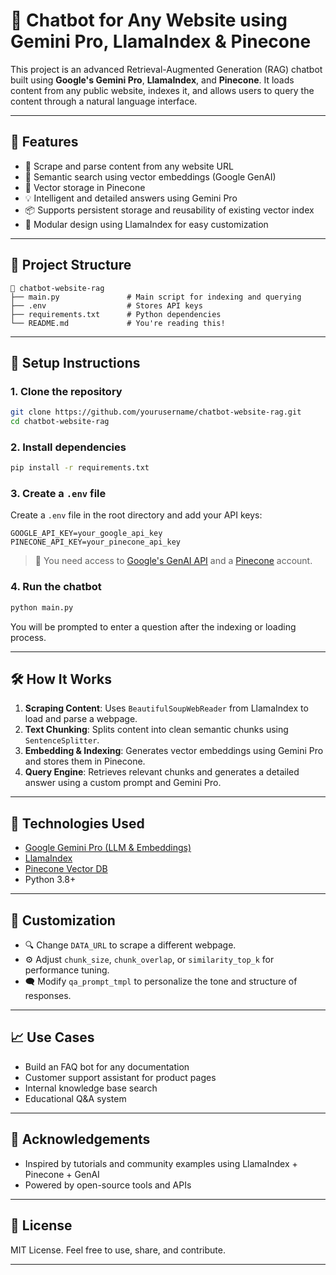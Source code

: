 # 💬 Chatbot for Any Website using Gemini Pro, LlamaIndex & Pinecone

This project is an advanced Retrieval-Augmented Generation (RAG) chatbot built using **Google's Gemini Pro**, **LlamaIndex**, and **Pinecone**. It loads content from any public website, indexes it, and allows users to query the content through a natural language interface.

---

## 🚀 Features

- 🔗 Scrape and parse content from any website URL
- 🧠 Semantic search using vector embeddings (Google GenAI)
- 🏪 Vector storage in Pinecone
- 💡 Intelligent and detailed answers using Gemini Pro
- 📦 Supports persistent storage and reusability of existing vector index
- 🧩 Modular design using LlamaIndex for easy customization

---

## 📂 Project Structure

```
📁 chatbot-website-rag
├── main.py               # Main script for indexing and querying
├── .env                  # Stores API keys
├── requirements.txt      # Python dependencies
└── README.md             # You're reading this!
```

---

## 🔧 Setup Instructions

### 1. Clone the repository

```bash
git clone https://github.com/yourusername/chatbot-website-rag.git
cd chatbot-website-rag
```

### 2. Install dependencies

```bash
pip install -r requirements.txt
```

### 3. Create a `.env` file

Create a `.env` file in the root directory and add your API keys:

```
GOOGLE_API_KEY=your_google_api_key
PINECONE_API_KEY=your_pinecone_api_key
```

> 🔑 You need access to [Google's GenAI API](https://makersuite.google.com/app) and a [Pinecone](https://www.pinecone.io/start/) account.

### 4. Run the chatbot

```bash
python main.py
```

You will be prompted to enter a question after the indexing or loading process.

---

## 🛠 How It Works

1. **Scraping Content**: Uses `BeautifulSoupWebReader` from LlamaIndex to load and parse a webpage.
2. **Text Chunking**: Splits content into clean semantic chunks using `SentenceSplitter`.
3. **Embedding & Indexing**: Generates vector embeddings using Gemini Pro and stores them in Pinecone.
4. **Query Engine**: Retrieves relevant chunks and generates a detailed answer using a custom prompt and Gemini Pro.

---

## 🧠 Technologies Used

- [Google Gemini Pro (LLM & Embeddings)](https://ai.google.dev/)
- [LlamaIndex](https://www.llamaindex.ai/)
- [Pinecone Vector DB](https://www.pinecone.io/)
- Python 3.8+

---

## 📝 Customization

- 🔍 Change `DATA_URL` to scrape a different webpage.
- ⚙️ Adjust `chunk_size`, `chunk_overlap`, or `similarity_top_k` for performance tuning.
- 🗨 Modify `qa_prompt_tmpl` to personalize the tone and structure of responses.

---

## 📈 Use Cases

- Build an FAQ bot for any documentation
- Customer support assistant for product pages
- Internal knowledge base search
- Educational Q&A system

---

## 🙌 Acknowledgements

- Inspired by tutorials and community examples using LlamaIndex + Pinecone + GenAI
- Powered by open-source tools and APIs

---

## 📄 License

MIT License. Feel free to use, share, and contribute.

---
